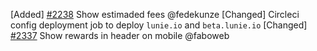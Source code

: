 [Added] [\#2238](https://github.com/cosmos/voyager/issues/2238) Show estimaded fees @fedekunze
[Changed] Circleci config deployment job to deploy `lunie.io` and `beta.lunie.io`
[Changed] [\#2337](https://github.com/cosmos/voyager/pull/2337) Show rewards in header on mobile @faboweb